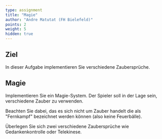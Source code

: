 ```yaml
---
type: assignment
title: "Magie"
author: "Andre Matutat (FH Bielefeld)"
points: 2
weight: 5
hidden: true
---
```


## Ziel

In dieser Aufgabe implementieren Sie verschiedene Zaubersprüche.

## Magie

Implementieren Sie ein Magie-System. Der Spieler soll in der Lage sein, verschiedene Zauber zu verwenden.

Beachten Sie dabei, das es sich nicht um Zauber handelt die als "Fernkampf" bezeichnet werden können (also keine Feuerbälle).

Überlegen Sie sich zwei verschiedene Zaubersprüche wie Gedankenkontrolle oder Telekinese.
